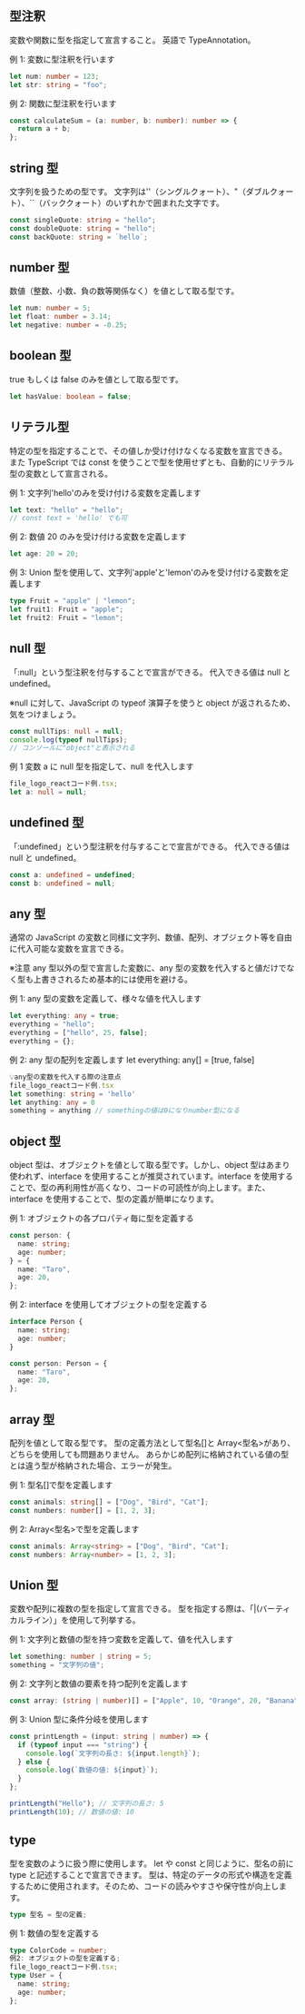## 型注釈

変数や関数に型を指定して宣言すること。
英語で TypeAnnotation。

例 1: 変数に型注釈を行います

```ts
let num: number = 123;
let str: string = "foo";
```

例 2: 関数に型注釈を行います

```ts
const calculateSum = (a: number, b: number): number => {
  return a + b;
};
```

## string 型

文字列を扱うための型です。
文字列は''（シングルクォート）、"（ダブルクォート）、``（バッククォート）のいずれかで囲まれた文字です。

```ts
const singleQuote: string = "hello";
const doubleQuote: string = "hello";
const backQuote: string = `hello`;
```

## number 型

数値（整数、小数、負の数等関係なく）を値として取る型です。

```ts
let num: number = 5;
let float: number = 3.14;
let negative: number = -0.25;
```

## boolean 型

true もしくは false のみを値として取る型です。

```ts
let hasValue: boolean = false;
```

## リテラル型

特定の型を指定することで、その値しか受け付けなくなる変数を宣言できる。
また TypeScript では const を使うことで型を使用せずとも、自動的にリテラル型の変数として宣言される。

例 1: 文字列'hello'のみを受け付ける変数を定義します

```ts
let text: "hello" = "hello";
// const text = 'hello' でも可
```

例 2: 数値 20 のみを受け付ける変数を定義します

```ts
let age: 20 = 20;
```

例 3: Union 型を使用して、文字列'apple'と'lemon'のみを受け付ける変数を定義します

```ts
type Fruit = "apple" | "lemon";
let fruit1: Fruit = "apple";
let fruit2: Fruit = "lemon";
```

## null 型

「:null」という型注釈を付与することで宣言ができる。
代入できる値は null と undefined。

※null に対して、JavaScript の typeof 演算子を使うと object が返されるため、気をつけましょう。

```ts
const nullTips: null = null;
console.log(typeof nullTips);
// コンソールに"object"と表示される
```

例 1 変数 a に null 型を指定して、null を代入します

```ts
file_logo_reactコード例.tsx;
let a: null = null;
```

## undefined 型

「:undefined」という型注釈を付与することで宣言ができる。
代入できる値は null と undefined。

```ts
const a: undefined = undefined;
const b: undefined = null;
```

## any 型

通常の JavaScript の変数と同様に文字列、数値、配列、オブジェクト等を自由に代入可能な変数を宣言できる。

※注意
any 型以外の型で宣言した変数に、any 型の変数を代入すると値だけでなく型も上書きされるため基本的には使用を避ける。

例 1: any 型の変数を定義して、様々な値を代入します

```ts
let everything: any = true;
everything = "hello";
everything = ["hello", 25, false];
everything = {};
```

例 2: any 型の配列を定義します
let everything: any[] = [true, false]

```ts
💡any型の変数を代入する際の注意点
file_logo_reactコード例.tsx
let something: string = 'hello'
let anything: any = 0
something = anything // somethingの値は0になりnumber型になる
```

## object 型

object 型は、オブジェクトを値として取る型です。しかし、object 型はあまり使われず、interface を使用することが推奨されています。interface を使用することで、型の再利用性が高くなり、コードの可読性が向上します。また、interface を使用することで、型の定義が簡単になります。

例 1: オブジェクトの各プロパティ毎に型を定義する

```ts
const person: {
  name: string;
  age: number;
} = {
  name: "Taro",
  age: 20,
};
```

例 2: interface を使用してオブジェクトの型を定義する

```ts
interface Person {
  name: string;
  age: number;
}

const person: Person = {
  name: "Taro",
  age: 20,
};
```

## array 型

配列を値として取る型です。
型の定義方法として型名[]と Array<型名>があり、どちらを使用しても問題ありません。
あらかじめ配列に格納されている値の型とは違う型が格納された場合、エラーが発生。

例 1: 型名[]で型を定義します

```ts
const animals: string[] = ["Dog", "Bird", "Cat"];
const numbers: number[] = [1, 2, 3];
```

例 2: Array<型名>で型を定義します

```ts
const animals: Array<string> = ["Dog", "Bird", "Cat"];
const numbers: Array<number> = [1, 2, 3];
```

## Union 型

変数や配列に複数の型を指定して宣言できる。
型を指定する際は、「|(バーティカルライン）」を使用して列挙する。

例 1: 文字列と数値の型を持つ変数を定義して、値を代入します

```ts
let something: number | string = 5;
something = "文字列の値";
```

例 2: 文字列と数値の要素を持つ配列を定義します

```ts
const array: (string | number)[] = ["Apple", 10, "Orange", 20, "Banana"];
```

例 3: Union 型に条件分岐を使用します

```ts
const printLength = (input: string | number) => {
  if (typeof input === "string") {
    console.log(`文字列の長さ: ${input.length}`);
  } else {
    console.log(`数値の値: ${input}`);
  }
};

printLength("Hello"); // 文字列の長さ: 5
printLength(10); // 数値の値: 10
```

## type

型を変数のように扱う際に使用します。
let や const と同じように、型名の前に type と記述することで宣言できます。
型は、特定のデータの形式や構造を定義するために使用されます。そのため、コードの読みやすさや保守性が向上します。

```ts
type 型名 = 型の定義;
```

例 1: 数値の型を定義する

```ts
type ColorCode = number;
例2: オブジェクトの型を定義する;
file_logo_reactコード例.tsx;
type User = {
  name: string;
  age: number;
};
```
